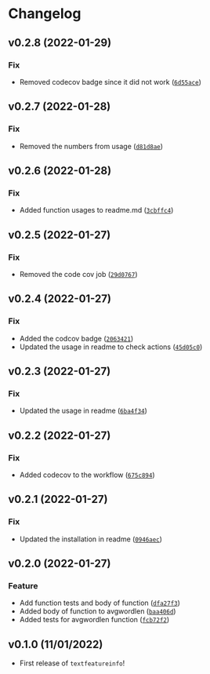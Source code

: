 # Changelog

<!--next-version-placeholder-->

## v0.2.8 (2022-01-29)
### Fix
* Removed codecov badge since it did not work ([`6d55ace`](https://github.com/UBC-MDS/textfeatureinfo/commit/6d55ace1578cd611ae091e2561fba6193bc0b619))

## v0.2.7 (2022-01-28)
### Fix
* Removed the numbers from usage ([`d81d8ae`](https://github.com/UBC-MDS/textfeatureinfo/commit/d81d8aed44a0b95c61fabb057f9d1f7d7a073192))

## v0.2.6 (2022-01-28)
### Fix
* Added function usages to readme.md ([`3cbffc4`](https://github.com/UBC-MDS/textfeatureinfo/commit/3cbffc4b70abfe0554cf9eb4e3fab08a664b2419))

## v0.2.5 (2022-01-27)
### Fix
* Removed the code cov job ([`29d0767`](https://github.com/UBC-MDS/textfeatureinfo/commit/29d0767cf2562035e0040c3e0253b36701a5328c))

## v0.2.4 (2022-01-27)
### Fix
* Added the codcov badge ([`2063421`](https://github.com/UBC-MDS/textfeatureinfo/commit/2063421bdd86bde32349834a78d095f0a73f0648))
* Updated the usage in readme to check actions ([`45d05c0`](https://github.com/UBC-MDS/textfeatureinfo/commit/45d05c066c450511320853132f4f98f2e75c496e))

## v0.2.3 (2022-01-27)
### Fix
* Updated the usage in readme ([`6ba4f34`](https://github.com/UBC-MDS/textfeatureinfo/commit/6ba4f34c6f9a1fc9089a4d7dfa6799577efb14f8))

## v0.2.2 (2022-01-27)
### Fix
* Added codecov to the workflow ([`675c894`](https://github.com/UBC-MDS/textfeatureinfo/commit/675c8942ae0734b00c2d164e4768f11a877a896e))

## v0.2.1 (2022-01-27)
### Fix
* Updated the installation in readme ([`0946aec`](https://github.com/UBC-MDS/textfeatureinfo/commit/0946aec5aec747cd52632495b76b6330c0edc796))

## v0.2.0 (2022-01-27)
### Feature
* Add function tests and body of function ([`dfa27f3`](https://github.com/UBC-MDS/textfeatureinfo/commit/dfa27f35bf48914afa4b74ad4e54fb2d48313741))
* Added body of function to avgwordlen ([`baa406d`](https://github.com/UBC-MDS/textfeatureinfo/commit/baa406de628addec54f15f2eed0e9b48aead3ab1))
* Added tests for avgwordlen function ([`fcb72f2`](https://github.com/UBC-MDS/textfeatureinfo/commit/fcb72f261731788484e4c99d322973afc6a48cdb))

## v0.1.0 (11/01/2022)

- First release of `textfeatureinfo`!